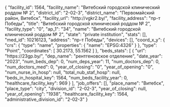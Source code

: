 {
    "facility_id": 1564,
    "facility_name": "Витебский городской клинический роддом № 2",
    "district_id": "2-02-3",
    "district_name": "Первомайский район, Витебск",
    "facility_url": "http:\/\/vgkr2.by\/",
    "facility_address": "пр-т Победы",
    "title": "Витебский городской клинический роддом № 2",
    "facility_type": "0",
    "ap_1": "34",
    "name": "Витебский городской клинический роддом № 2",
    "state": "private institution",
    "stats": [],
    "med_id": 10216123,
    "address": "пр-т Победы",
    "devices": [],
    "coord_x_y": {
        "crs": {
            "type": "name",
            "properties": {
                "name": "EPSG:4326"
            }
        },
        "type": "Point",
        "coordinates": [
            30.2173,
            55.1562
        ]
    },
    "beds_stats": [
        {
            "url": "https:\/\/23gp.by\/",
            "dep_name": "рентгеновское отделение",
            "date_year": "2023",
            "num_beds_dep": 0,
            "num_deps_year": 11,
            "num_doctors_dep": 0,
            "num_doctors_med": 0,
            "year_of_closing": "0",
            "year_of_opening": "0",
            "num_nurse_in_hosp": null,
            "total_nub_staf_hosp": null,
            "beds_in_hospital_key": 1564,
            "num_beds_facility_year": 0,
            "healthcare_facility_key": 969
        }
    ],
    "job_offers": [],
    "place_name": "Витебск",
    "place_type": "city",
    "division_id": "2-02-3",
    "year_of_closing": null,
    "year_of_opening": "1938",
    "healthcare_facility_key": 1564,
    "administrative_division_id": "2-02-3"
}